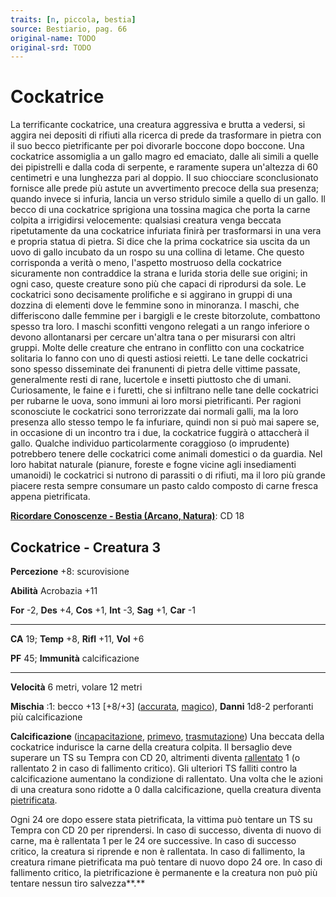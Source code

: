 ```yaml
---
traits: [n, piccola, bestia]
source: Bestiario, pag. 66
original-name: TODO
original-srd: TODO
---
```


# Cockatrice

La terrificante cockatrice, una creatura aggressiva e brutta a vedersi, si
aggira nei depositi di rifiuti alla ricerca di prede da trasformare in pietra
con il suo becco pietrificante per poi divorarle boccone dopo boccone. Una
cockatrice assomiglia a un gallo magro ed emaciato, dalle ali simili a quelle
dei pipistrelli e dalla coda di serpente, e raramente supera un'altezza di 60
centimetri e una lunghezza pari al doppio. II suo chiocciare sconclusionato
fornisce alle prede più astute un avvertimento precoce della sua presenza;
quando invece si infuria, lancia un verso stridulo simile a quello di un gallo.
Il becco di una cockatrice sprigiona una tossina magica che porta la carne
colpita a irrigidirsi velocemente: qualsiasi creatura venga beccata
ripetutamente da una cockatrice infuriata finirà per trasformarsi in una vera e
propria statua di pietra. Si dice che la prima cockatrice sia uscita da un uovo
di gallo incubato da un rospo su una collina di letame. Che questo corrisponda a
verità o meno, l'aspetto mostruoso della cockatrice sicuramente non contraddice
la strana e lurida storia delle sue origini; in ogni caso, queste creature sono
più che capaci di riprodursi da sole. Le cockatrici sono decisamente prolifiche
e si aggirano in gruppi di una dozzina di elementi dove le femmine sono in
minoranza. I maschi, che differiscono dalle femmine per i bargigli e le creste
bitorzolute, combattono spesso tra loro. I maschi sconfitti vengono relegati a
un rango inferiore o devono allontanarsi per cercare un'altra tana o per
misurarsi con altri gruppi. Molte delle creature che entrano in conflitto con
una cockatrice solitaria lo fanno con uno di questi astiosi reietti. Le tane
delle cockatrici sono spesso disseminate dei franunenti di pietra delle vittime
passate, generalmente resti di rane, lucertole e insetti piuttosto che di umani.
Curiosamente, le faine e i furetti, che si infiltrano nelle tane delle
cockatrici per rubarne le uova, sono immuni ai loro morsi pietrificanti. Per
ragioni sconosciute le cockatrici sono terrorizzate dai normali galli, ma la
loro presenza allo stesso tempo le fa infuriare, quindi non si può mai sapere
se, in occasione di un incontro tra i due, la cockatrice fuggirà o attaccherà il
gallo. Qualche individuo particolarmente coraggioso (o imprudente) potrebbero
tenere delle cockatrici come animali domestici o da guardia. Nel loro habitat
naturale (pianure, foreste e fogne vicine agli insediamenti umanoidi) le
cockatrici si nutrono di parassiti o di rifiuti, ma il loro più grande piacere
resta sempre consumare un pasto caldo composto di carne fresca appena
pietrificata.

**[Ricordare Conoscenze - Bestia (Arcano, Natura)](/azioni/ricordare-conoscenze)**:
CD 18

## Cockatrice - Creatura 3

**Percezione** +8: scurovisione

**Abilità** Acrobazia +11

**For** -2, **Des** +4, **Cos** +1, **Int** -3, **Sag** +1, **Car** -1

---

**CA** 19; **Temp** +8, **Rifl** +11, **Vol** +6

**PF** 45; **Immunità** calcificazione

---

**Velocità** 6 metri, volare 12 metri

**Mischia** :1: becco +13 \[+8/+3] ([accurata](/tratti/accurata),
[magico](/tratti/magico)), **Danni** 1d8-2 perforanti più calcificazione

**Calcificazione** ([incapacitazione](/tratti/incapacitazione),
[primevo](/tratti/primevo), [trasmutazione](/tratti/trasmutazione)) Una beccata
della cockatrice indurisce la carne della creatura colpita. Il bersaglio deve
superare un TS su Tempra con CD 20, altrimenti diventa
[rallentato](/condizioni/rallentato) 1 (o rallentato 2 in caso di fallimento
critico). Gli ulteriori TS falliti contro la calcificazione aumentano la
condizione di rallentato. Una volta che le azioni di una creatura sono ridotte a
0 dalla calcificazione, quella creatura diventa
[pietrificata](/condizioni/pietrificato).

Ogni 24 ore dopo essere stata pietrificata, la vittima può tentare un TS su
Tempra con CD 20 per riprendersi. ln caso di successo, diventa di nuovo di
carne, ma è rallentata 1 per le 24 ore successive. ln caso di successo critico,
la creatura si riprende e non è rallentata. ln caso di fallimento, la creatura
rimane pietrificata ma può tentare di nuovo dopo 24 ore. ln caso di fallimento
critico, la pietrificazione è permanente e la creatura non può più tentare
nessun tiro salvezza\*\*.\*\*
